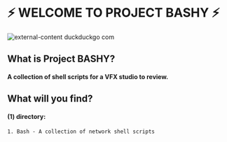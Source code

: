 
# ⚡ WELCOME TO PROJECT BASHY ⚡
![external-content duckduckgo com](https://user-images.githubusercontent.com/17173348/113247978-af097080-9281-11eb-947d-6c5b52ed8b29.gif)
## What is Project BASHY? 
#### A collection of shell scripts  for a VFX studio to review. 

## What will you find? 
#### (1) directory: 
	1. Bash - A collection of network shell scripts
	
